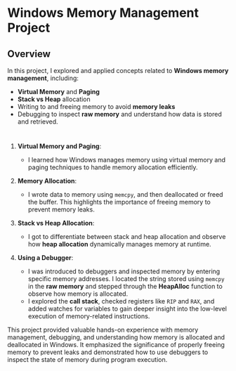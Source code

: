 # Windows Memory Management Project

## Overview

In this project, I explored and applied concepts related to **Windows memory management**, including:

- **Virtual Memory** and **Paging**
- **Stack vs Heap** allocation
- Writing to and freeing memory to avoid **memory leaks**
- Debugging to inspect **raw memory** and understand how data is stored and retrieved.

#

1. **Virtual Memory and Paging**:
   - I learned how Windows manages memory using virtual memory and paging techniques to handle memory allocation efficiently.

2. **Memory Allocation**:
   - I wrote data to memory using `memcpy`, and then deallocated or freed the buffer. This highlights the importance of freeing memory to prevent memory leaks.

3. **Stack vs Heap Allocation**:
   - I got to differentiate between stack and heap allocation and observe how **heap allocation** dynamically manages memory at runtime.

4. **Using a Debugger**:
   - I was introduced to debuggers and inspected memory by entering specific memory addresses. I located the string stored using `memcpy` in the **raw memory** and stepped through the **HeapAlloc** function to observe how memory is allocated.
   - I explored the **call stack**, checked registers like `RIP` and `RAX`, and added watches for variables to gain deeper insight into the low-level execution of memory-related instructions.


This project provided valuable hands-on experience with memory management, debugging, and understanding how memory is allocated and deallocated in Windows. It emphasized the significance of properly freeing memory to prevent leaks and demonstrated how to use debuggers to inspect the state of memory during program execution.
